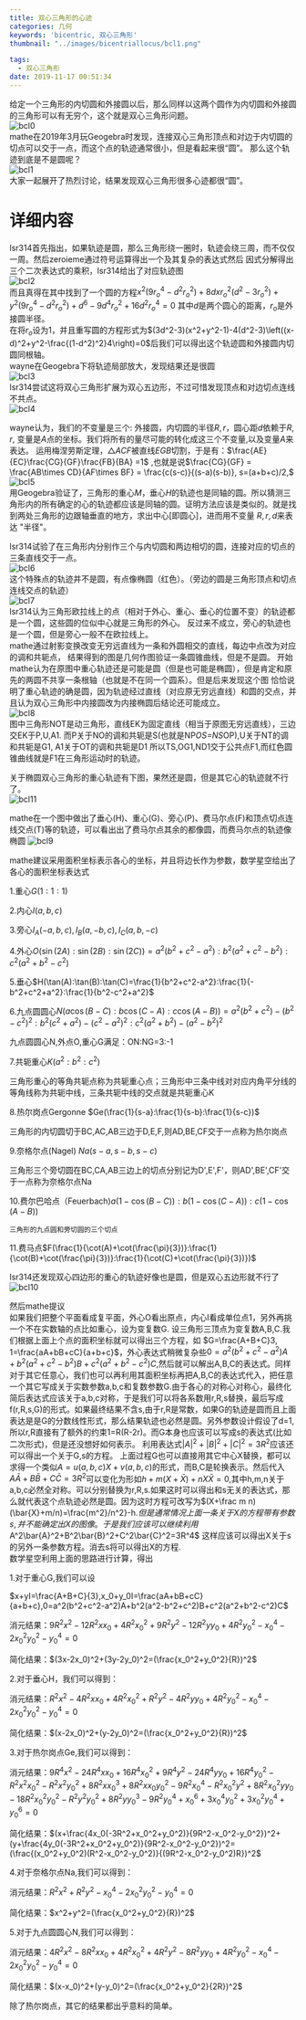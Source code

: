 ```yaml
---
title: 双心三角形的心迹
categories: 几何
keywords: 'bicentric, 双心三角形'
thumbnail: "../images/bicentriallocus/bcl1.png"

tags:
  - 双心三角形
date: 2019-11-17 00:51:34
---
```


给定一个三角形的内切圆和外接圆以后，那么同样以这两个圆作为内切圆和外接圆的三角形可以有无穷个，这个就是双心三角形问题。  
![bcl0](../images/bicentriallocus/bcl0.png)  
mathe在2019年3月玩Geogebra时发现，连接双心三角形顶点和对边于内切圆的切点可以交于一点，而这个点的轨迹通常很小，但是看起来很“圆”。
那么这个轨迹到底是不是圆呢？  
![bcl1](../images/bicentriallocus/bcl1.png)  
大家一起展开了热烈讨论，结果发现双心三角形很多心迹都很“圆”。

# 详细内容
lsr314首先指出，如果轨迹是圆，那么三角形绕一圈时，轨迹会绕三周，而不仅仅一周。然后zeroieme通过符号运算得出一个及其复杂的表达式然后
因式分解得出三个二次表达式的乘积，lsr314给出了对应轨迹图  
![bcl2](../images/bicentriallocus/bcl2.jpg)  
而且真得在其中找到了一个圆的方程$x^2 \left(9 r_o^4-d^2 r_o^2\right)+8 d x r_o^2 \left(d^2-3 r_o^2\right)+y^2 \left(9 r_o^4-d^2 r_o^2\right)+d^6-9 d^4 r_o^2+16 d^2 r_o^4=0$
其中$d$是两个圆心的距离，$r_o$是外接圆半径。  
在将$r_o$设为1，并且重写圆的方程形式为$(3d^2-3)(x^2+y^2-1)-4(d^2-3)\left((x-d)^2+y^2-\frac{(1-d^2)^2}4\right)=0$后我们可以得出这个轨迹圆和外接圆内切圆同根轴。  
wayne在Geogebra下将轨迹局部放大，发现结果还是很圆  
![bcl3](../images/bicentriallocus/bcl3.png)  
lsr314尝试这将双心三角形扩展为双心五边形，不过可惜发现顶点和对边切点连线不共点。  
![bcl4](../images/bicentriallocus/bcl4.jpg)  

wayne认为，我们的不变量是三个: 外接圆，内切圆的半径$R,r$，圆心距$d$依赖于$R,r$, 变量是$A$点的坐标。我们将所有的量尽可能的转化成这三个不变量,以及变量$A$来表达。
运用梅涅劳斯定理，$△ACF$被直线$EGB$切割，于是有：$\frac{AE}{EC}\frac{CG}{GF}\frac{FB}{BA} =1$ ,也就是说$\frac{CG}{GF} = \frac{AB\times CD}{AF\times BF} = \frac{c(s-c)}{(s-a)(s-b)},  s=(a+b+c)/2,$  
![bcl5](../images/bicentriallocus/bcl5.png)  
用Geogebra验证了，三角形的重心$M$，垂心$H$的轨迹也是同轴的圆。所以猜测三角形内的所有确定的心的轨迹都应该是同轴的圆。证明方法应该是类似的。就是找到两处三角形的边跟轴垂直的地方，求出中心[即圆心]，进而用不变量 $R,r,d$来表达 "半径"。

lsr314试验了在三角形内分别作三个与内切圆和两边相切的圆，连接对应的切点的三条直线交于一点。  
![bcl6](../images/bicentriallocus/bcl6.jpg)  
这个特殊点的轨迹并不是圆，有点像椭圆（红色）。（旁边的圆是三角形顶点和切点连线交点的轨迹）  
![bcl7](../images/bicentriallocus/bcl7.jpg)  
lsr314认为三角形欧拉线上的点（相对于外心、重心、垂心的位置不变）的轨迹都是一个圆，这些圆的位似中心就是三角形的外心。
反过来不成立，旁心的轨迹也是一个圆，但是旁心一般不在欧拉线上。  
mathe通过射影变换改变无穷远直线为一条和外圆相交的直线，每边中点改为对应的调和共轭点，
结果得到的图是几何作图验证一条圆锥曲线，但是不是圆。
开始mathe认为在原图中重心轨迹还是可能是圆（但是也可能是椭圆），但是肯定和原先的两圆不共享一条根轴（也就是不在同一个圆系）。但是后来发现这个图
恰恰说明了重心轨迹的确是圆，因为轨迹经过直线（对应原无穷远直线）和圆的交点，并且认为双心三角形中内接圆改为内接椭圆后结论还可能成立。    
![bcl8](../images/bicentriallocus/bcl8.png)  
图中三角形NOT是动三角形，直线EK为固定直线（相当于原图无穷远直线），三边交EK于P,U,A1.
而P关于NO的调和共轭是S(也就是NP*OS=NS*OP),U关于NT的调和共轭是G1, A1关于OT的调和共轭是D1
所以TS,OG1,ND1交于公共点F1,而红色圆锥曲线就是F1在三角形运动时的轨迹。  

关于椭圆双心三角形的重心轨迹有下图，果然还是圆，但是其它心的轨迹就不行了。  
![bcl11](../images/bicentriallocus/bcl11.png)  

mathe在一个图中做出了垂心(H)、重心(G)、旁心(P)、费马尔点(F)和顶点切点连线交点(T)等的轨迹，可以看出出了费马尔点其余的都像圆，而费马尔点的轨迹像椭圆
![bcl9](../images/bicentriallocus/bcl9.png)  

mathe建议采用面积坐标表示各心的坐标，并且将边长作为参数，数学星空给出了各心的面积坐标表达式  

1.重心$G(1:1:1)$

2.内心$I(a,b,c)$

3.旁心$I_A(-a,b,c),I_B(a,-b,c),I_C(a,b,-c)$

4.外心$O(\sin(2A):\sin(2B):\sin(2C))=a^2(b^2+c^2-a^2):b^2(a^2+c^2-b^2):c^2(a^2+b^2-c^2)$

5.垂心$H(\tan(A):\tan(B):\tan(C)=\frac{1}{b^2+c^2-a^2}:\frac{1}{-b^2+c^2+a^2}:\frac{1}{b^2-c^2+a^2}$

6.九点圆圆心$N(a\cos(B-C):b\cos(C-A):c\cos(A-B))=a^2(b^2+c^2)-(b^2-c^2)^2:b^2(c^2+a^2)-(c^2-a^2)^2:c^2(a^2+b^2)-(a^2-b^2)^2$

   九点圆圆心N,外点O,重心G满足：ON:NG=3:-1

7.共轭重心$K(a^2:b^2:c^2)$

   三角形重心的等角共轭点称为共轭重心点；三角形中三条中线对对应内角平分线的等角线称为共轭中线，三条共轭中线的交点就是共轭重心K

8.热尔岗点Gergonne $Ge(\frac{1}{s-a}:\frac{1}{s-b}:\frac{1}{s-c})$

  三角形的内切圆切于BC,AC,AB三边于D,E,F,则AD,BE,CF交于一点称为热尔岗点

9.奈格尔点(Nagel) $Na(s-a,s-b,s-c)$

   三角形三个旁切圆在BC,CA,AB三边上的切点分别记为D',E',F'，则AD',BE',CF'交于一点称为奈格尔点Na

10.费尔巴哈点（Feuerbach)$a(1-\cos(B-C)):b(1-\cos(C-A)):c(1-\cos(A-B))$

    三角形的九点圆和旁切圆的三个切点

11.费马点$F(\frac{1}{\cot(A)+\cot(\frac{\pi}{3})}:\frac{1}{\cot(B)+\cot(\frac{\pi}{3})}:\frac{1}{\cot(C)+\cot(\frac{\pi}{3})})$

lsr314还发现双心四边形的重心的轨迹好像也是圆，但是双心五边形就不行了  
![bcl10](../images/bicentriallocus/bcl10.jpg)  

然后mathe提议  
如果我们把整个平面看成复平面，外心O看出原点，内心I看成单位点1，另外再挑一个不在实数轴的点比如重心，设为变复数G.
设三角形三顶点为变复数A,B,C.我们根据上面上个点的面积坐标就可以得出三个方程，如
$G=\frac{A+B+C}3, 1=\frac{aA+bB+cC}{a+b+c}$，外心表达式稍微复杂些$0=a^2(b^2+c^2-a^2)A+b^2(a^2+c^2-b^2)B+c^2(a^2+b^2-c^2)C$,然后就可以解出A,B,C的表达式。同样对于其它任意心，我们也可以再利用其面积坐标再把A,B,C的表达式代入，把任意一个其它写成关于实数参数a,b,c和复数参数G.由于各心的对称心对称心，最终化简后表达式应该关于a,b,c对称，于是我们可以将各系数用r,R,s替换，最后写成f(r,R,s,G)的形式。如果最终结果不含s,由于r,R是常数，如果G的轨迹是圆而且上面表达是是G的分数线性形式，那么结果轨迹也必然是圆。另外参数设计假设了d=1,所以r,R直接有了额外的约束1=R(R-2r)。而G本身也应该可以写成s的表达式(比如二次形式)，但是还没想好如何表示。
利用表达式$|A|^2+|B|^2+|C|^2=3R^2$应该还可以得出一个关于G,s的方程。
上面过程G也可以直接用其它中心X替换，都可以求得一个类似$A=u(a,b,c)X+v(a,b,c)$的形式，而B,C是轮换表示。然后代入$A\bar{A}+B\bar{B}+C\bar{C}=3R^2$可以变化为形如$h+m(X+\bar{X})+nX\bar{X}=0$,其中h,m,n关于a,b,c必然全对称。可以分别替换为r,R,s.如果这时可以得出和s无关的表达式，那么就代表这个点轨迹必然是圆。因为这时方程可改写为$(X+\frac m n)(\bar{X}+m/n)=\frac{m^2}/n^2}-h$.  
但是通常情况上面一条关于X的方程带有参数s,并不能确定出X的图像。于是我们应该可以继续利用$A^2\bar{A}^2+B^2\bar{B}^2+C^2\bar{C}^2=3R^4$
这样应该可以得出X关于s的另外一条参数方程。消去s将可以得出X的方程.  
数学星空利用上面的思路进行计算，得出  

1.对于重心G,我们可以设

  $x+yI=\frac{A+B+C}{3},x_0+y_0I=\frac{aA+bB+cC}{a+b+c},0=a^2(b^2+c^2-a^2)A+b^2(a^2-b^2+c^2)B+c^2(a^2+b^2-c^2)C$

  消元结果：$9R^2x^2-12R^2xx_0+4R^2x_0^2+9R^2y^2-12R^2yy_0+4R^2y_0^2-x_0^4-2x_0^2y_0^2-y_0^4=0$

  简化结果：$(3x-2x_0)^2+(3y-2y_0)^2=(\frac{x_0^2+y_0^2}{R})^2$
  

2.对于垂心H，我们可以得到：

  消元结果：$R^2x^2-4R^2xx_0+4R^2x_0^2+R^2y^2-4R^2yy_0+4R^2y_0^2-x_0^4-2x_0^2y_0^2-y_0^4=0$
  
  简化结果：$(x-2x_0)^2+(y-2y_0)^2=(\frac{x_0^2+y_0^2}{R})^2$


3.对于热尔岗点Ge,我们可以得到：

   消元结果：$9R^4x^2-24R^4xx_0+16R^4x_0^2+9R^4y^2-24R^4yy_0+16R^4y_0^2-R^2x^2x_0^2-R^2x^2y_0^2+8R^2xx_0^3+8R^2xx_0y_0^2-9R^2x_0^4-R^2x_0^2y^2+8R^2x_0^2yy_0-18R^2x_0^2y_0^2-R^2y^2y_0^2+8R^2yy_0^3-9R^2y_0^4+x_0^6+3x_0^4y_0^2+3x_0^2y_0^4+y_0^6=0$

   简化结果：$(x+\frac{4x_0(-3R^2+x_0^2+y_0^2)}{9R^2-x_0^2-y_0^2})^2+(y+\frac{4y_0(-3R^2+x_0^2+y_0^2)}{9R^2-x_0^2-y_0^2})^2=(\frac{(x_0^2+y_0^2)(R^2-x_0^2-y_0^2)}{(9R^2-x_0^2-y_0^2)R})^2$


4.对于奈格尔点Na,我们可以得到：

   消元结果：$R^2x^2+R^2y^2-x_0^4-2x_0^2y_0^2-y_0^4=0$

   简化结果：$x^2+y^2=(\frac{x_0^2+y_0^2}{R})^2$


5.对于九点圆圆心N,我们可以得到：
  
   消元结果：$4R^2x^2-8R^2xx_0+4R^2x_0^2+4R^2y^2-8R^2yy_0+4R^2y_0^2-x_0^4-2x_0^2y_0^2-y_0^4=0$

   简化结果：$(x-x_0)^2+(y-y_0)^2=(\frac{x_0^2+y_0^2}{2R})^2$

除了热尔岗点，其它的结果都出乎意料的简单。  

